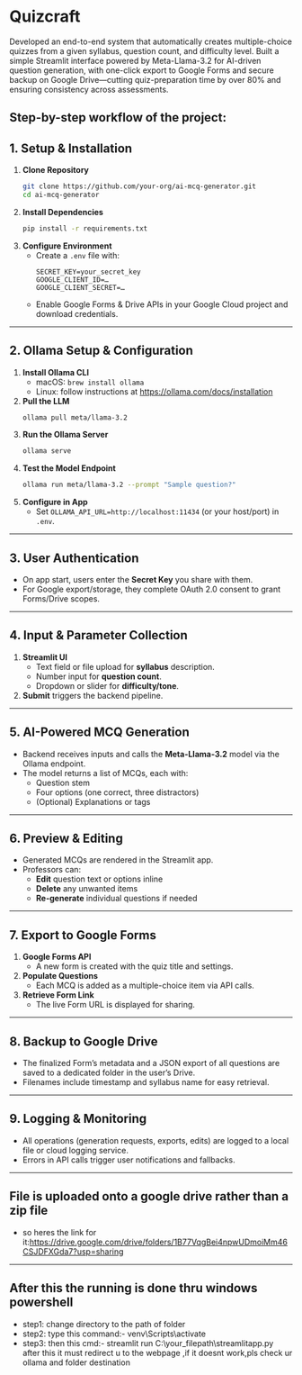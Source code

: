 # Quizcraft  
Developed an end-to-end system that automatically creates multiple-choice quizzes from a given syllabus, question count, and difficulty level. Built a simple Streamlit interface powered by Meta-Llama-3.2 for AI-driven question generation, with one-click export to Google Forms and secure backup on Google Drive—cutting quiz-preparation time by over 80% and ensuring consistency across assessments.


Step-by-step workflow of the project:
---

## 1. Setup & Installation  
1. **Clone Repository**  
   ```bash
   git clone https://github.com/your-org/ai-mcq-generator.git  
   cd ai-mcq-generator
   ```  
2. **Install Dependencies**  
   ```bash
   pip install -r requirements.txt
   ```  
3. **Configure Environment**  
   - Create a `.env` file with:  
     ```
     SECRET_KEY=your_secret_key
     GOOGLE_CLIENT_ID=…
     GOOGLE_CLIENT_SECRET=…
     ```  
   - Enable Google Forms & Drive APIs in your Google Cloud project and download credentials.

---

## 2. Ollama Setup & Configuration  
1. **Install Ollama CLI**  
   - macOS: `brew install ollama`  
   - Linux: follow instructions at https://ollama.com/docs/installation  
2. **Pull the LLM**  
   ```bash
   ollama pull meta/llama-3.2
   ```  
3. **Run the Ollama Server**  
   ```bash
   ollama serve
   ```  
4. **Test the Model Endpoint**  
   ```bash
   ollama run meta/llama-3.2 --prompt "Sample question?"  
   ```  
5. **Configure in App**  
   - Set `OLLAMA_API_URL=http://localhost:11434` (or your host/port) in `.env`.

---

## 3. User Authentication  
- On app start, users enter the **Secret Key** you share with them.  
- For Google export/storage, they complete OAuth 2.0 consent to grant Forms/Drive scopes.

---

## 4. Input & Parameter Collection  
1. **Streamlit UI**  
   - Text field or file upload for **syllabus** description.  
   - Number input for **question count**.  
   - Dropdown or slider for **difficulty/tone**.  
2. **Submit** triggers the backend pipeline.

---

## 5. AI-Powered MCQ Generation  
- Backend receives inputs and calls the **Meta-Llama-3.2** model via the Ollama endpoint.  
- The model returns a list of MCQs, each with:  
  - Question stem  
  - Four options (one correct, three distractors)  
  - (Optional) Explanations or tags

---

## 6. Preview & Editing  
- Generated MCQs are rendered in the Streamlit app.  
- Professors can:  
  - **Edit** question text or options inline  
  - **Delete** any unwanted items  
  - **Re-generate** individual questions if needed

---

## 7. Export to Google Forms  
1. **Google Forms API**  
   - A new form is created with the quiz title and settings.  
2. **Populate Questions**  
   - Each MCQ is added as a multiple-choice item via API calls.  
3. **Retrieve Form Link**  
   - The live Form URL is displayed for sharing.

---

## 8. Backup to Google Drive  
- The finalized Form’s metadata and a JSON export of all questions are saved to a dedicated folder in the user’s Drive.  
- Filenames include timestamp and syllabus name for easy retrieval.

---

## 9. Logging & Monitoring  
- All operations (generation requests, exports, edits) are logged to a local file or cloud logging service.  
- Errors in API calls trigger user notifications and fallbacks.
---
## File is uploaded onto a google drive rather than a zip file 
- so heres the link for it:https://drive.google.com/drive/folders/1B77VqgBei4npwUDmoiMm46CSJDFXGda7?usp=sharing
---
## After this the running is done thru windows powershell
- step1: change directory to the path of folder
- step2: type this command:- venv\Scripts\activate
- step3: then this cmd:- streamlit run C:\your_filepath\streamlitapp.py
after this it must redirect u to the webpage ,if it doesnt work,pls check ur ollama and folder destination

